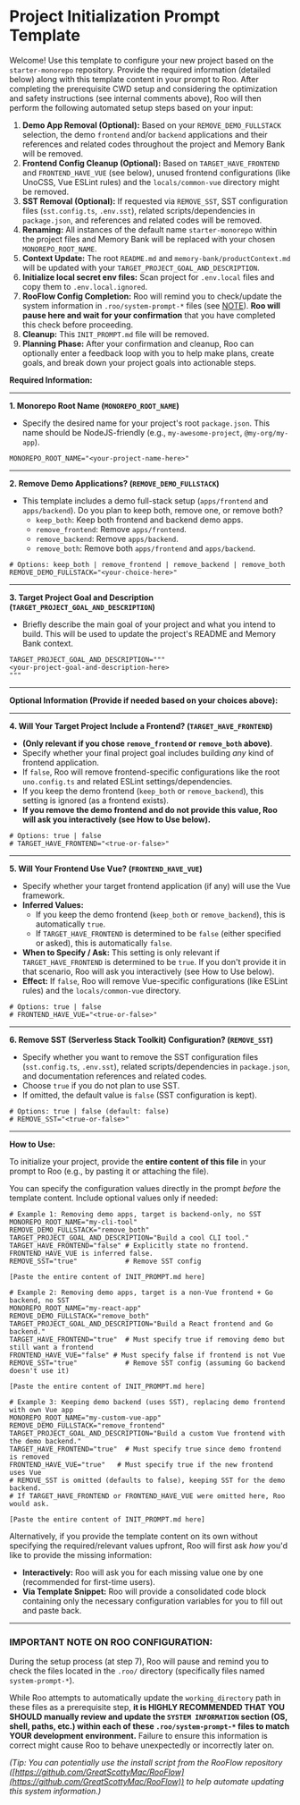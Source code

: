 <!--
ROO PREREQUISITE INSTRUCTIONS:
Before loading the memory bank and processing user input or the steps below, perform the following:
1. Identify the Current Working Directory (CWD) of this project.
2. Search all files within the `.roo/` directory (specifically `system-prompt-*` files).
3. Replace all instances of the hardcoded path `/home/mine/starter-monorepo` with the identified CWD.
4. AFTER completing the path replacement, proceed to parse user-provided configuration values (if any) and load the Memory Bank (if present).
-->
<!--
ROO EXECUTION OPTIMIZATION INSTRUCTION:
When performing the setup steps below (especially steps involving file modifications like removals, renaming, and context updates), analyze ALL required changes for a specific file based on the user's configuration *before* making any edits. Consolidate these changes into a single file modification operation (e.g., one `apply_diff` or `write_to_file` call per file) whenever feasible, instead of performing multiple separate edits on the same file. Read the file content only once if multiple changes are planned for it.
-->
<!-- ROO CORE DEPENDENCY PRESERVATION:
During cleanup steps, DO NOT remove these dependencies, they are core configurations for the monorepo:
+ '@antfu/eslint-config' dependency from package.json or its usage within eslint.config.js.
-->
<!-- ROO UNCERTAINTY HANDLING:
If, during any removal or modification step, you are not completely certain whether a specific file, code block, configuration entry, or dependency should be removed/modified based on the user's choices and the preservation rules, DO NOT proceed automatically. Instead, ask the user for clarification before taking action. Prioritize avoiding unintended removals.
-->

# Project Initialization Prompt Template

Welcome! Use this template to configure your new project based on the `starter-monorepo` repository. Provide the required information (detailed below) along with this template content in your prompt to Roo. After completing the prerequisite CWD setup and considering the optimization and safety instructions (see internal comments above), Roo will then perform the following automated setup steps based on your input:

1.  **Demo App Removal (Optional):** Based on your `REMOVE_DEMO_FULLSTACK` selection, the demo `frontend` and/or `backend` applications and their references and related codes throughout the project and Memory Bank will be removed.
2.  **Frontend Config Cleanup (Optional):** Based on `TARGET_HAVE_FRONTEND` and `FRONTEND_HAVE_VUE` (see below), unused frontend configurations (like UnoCSS, Vue ESLint rules) and the `locals/common-vue` directory might be removed.
3.  **SST Removal (Optional):** If requested via `REMOVE_SST`, SST configuration files (`sst.config.ts`, `.env.sst`), related scripts/dependencies in `package.json`, and references and related codes will be removed.
4.  **Renaming:** All instances of the default name `starter-monorepo` within the project files and Memory Bank will be replaced with your chosen `MONOREPO_ROOT_NAME`.
5.  **Context Update:** The root `README.md` and `memory-bank/productContext.md` will be updated with your `TARGET_PROJECT_GOAL_AND_DESCRIPTION`.
6.  **Initialize local secret env files:** Scan project for `.env.local` files and copy them to `.env.local.ignored`.
7.  **RooFlow Config Completion:** Roo will remind you to check/update the system information in `.roo/system-prompt-*` files (see [NOTE](#important-note-on-roo-configuration)). **Roo will pause here and wait for your confirmation** that you have completed this check before proceeding.
8.  **Cleanup:** This `INIT_PROMPT.md` file will be removed.
9.  **Planning Phase:** After your confirmation and cleanup, Roo can optionally enter a feedback loop with you to help make plans, create goals, and break down your project goals into actionable steps.

**Required Information:**

---

**1. Monorepo Root Name (`MONOREPO_ROOT_NAME`)**

*   Specify the desired name for your project's root `package.json`. This name should be NodeJS-friendly (e.g., `my-awesome-project`, `@my-org/my-app`).

```text
MONOREPO_ROOT_NAME="<your-project-name-here>"
```

---

**2. Remove Demo Applications? (`REMOVE_DEMO_FULLSTACK`)**

*   This template includes a demo full-stack setup (`apps/frontend` and `apps/backend`). Do you plan to keep both, remove one, or remove both?
    *   `keep_both`: Keep both frontend and backend demo apps.
    *   `remove_frontend`: Remove `apps/frontend`.
    *   `remove_backend`: Remove `apps/backend`.
    *   `remove_both`: Remove both `apps/frontend` and `apps/backend`.

```text
# Options: keep_both | remove_frontend | remove_backend | remove_both
REMOVE_DEMO_FULLSTACK="<your-choice-here>"
```

---

**3. Target Project Goal and Description (`TARGET_PROJECT_GOAL_AND_DESCRIPTION`)**

*   Briefly describe the main goal of your project and what you intend to build. This will be used to update the project's README and Memory Bank context.

```text
TARGET_PROJECT_GOAL_AND_DESCRIPTION="""
<your-project-goal-and-description-here>
"""
```

---

**Optional Information (Provide if needed based on your choices above):**

---

**4. Will Your Target Project Include a Frontend? (`TARGET_HAVE_FRONTEND`)**

*   **(Only relevant if you chose `remove_frontend` or `remove_both` above)**.
*   Specify whether your final project goal includes building *any* kind of frontend application.
*   If `false`, Roo will remove frontend-specific configurations like the root `uno.config.ts` and related ESLint settings/dependencies.
*   If you keep the demo frontend (`keep_both` or `remove_backend`), this setting is ignored (as a frontend exists).
*   **If you remove the demo frontend and do not provide this value, Roo will ask you interactively (see How to Use below).**

```text
# Options: true | false
# TARGET_HAVE_FRONTEND="<true-or-false>"
```

---

**5. Will Your Frontend Use Vue? (`FRONTEND_HAVE_VUE`)**

*   Specify whether your target frontend application (if any) will use the Vue framework.
*   **Inferred Values:**
    *   If you keep the demo frontend (`keep_both` or `remove_backend`), this is automatically `true`.
    *   If `TARGET_HAVE_FRONTEND` is determined to be `false` (either specified or asked), this is automatically `false`.
*   **When to Specify / Ask:** This setting is only relevant if `TARGET_HAVE_FRONTEND` is determined to be `true`. If you don't provide it in that scenario, Roo will ask you interactively (see How to Use below).
*   **Effect:** If `false`, Roo will remove Vue-specific configurations (like ESLint rules) and the `locals/common-vue` directory.

```text
# Options: true | false
# FRONTEND_HAVE_VUE="<true-or-false>"
```

---

**6. Remove SST (Serverless Stack Toolkit) Configuration? (`REMOVE_SST`)**

*   Specify whether you want to remove the SST configuration files (`sst.config.ts`, `.env.sst`), related scripts/dependencies in `package.json`, and documentation references and related codes.
*   Choose `true` if you do not plan to use SST.
*   If omitted, the default value is `false` (SST configuration is kept).

```text
# Options: true | false (default: false)
# REMOVE_SST="<true-or-false>"
```

---

**How to Use:**

To initialize your project, provide the **entire content of this file** in your prompt to Roo (e.g., by pasting it or attaching the file).

You can specify the configuration values directly in the prompt *before* the template content. Include optional values only if needed:

```
# Example 1: Removing demo apps, target is backend-only, no SST
MONOREPO_ROOT_NAME="my-cli-tool"
REMOVE_DEMO_FULLSTACK="remove_both"
TARGET_PROJECT_GOAL_AND_DESCRIPTION="Build a cool CLI tool."
TARGET_HAVE_FRONTEND="false" # Explicitly state no frontend. FRONTEND_HAVE_VUE is inferred false.
REMOVE_SST="true"            # Remove SST config

[Paste the entire content of INIT_PROMPT.md here]

# Example 2: Removing demo apps, target is a non-Vue frontend + Go backend, no SST
MONOREPO_ROOT_NAME="my-react-app"
REMOVE_DEMO_FULLSTACK="remove_both"
TARGET_PROJECT_GOAL_AND_DESCRIPTION="Build a React frontend and Go backend."
TARGET_HAVE_FRONTEND="true"  # Must specify true if removing demo but still want a frontend
FRONTEND_HAVE_VUE="false" # Must specify false if frontend is not Vue
REMOVE_SST="true"            # Remove SST config (assuming Go backend doesn't use it)

[Paste the entire content of INIT_PROMPT.md here]

# Example 3: Keeping demo backend (uses SST), replacing demo frontend with own Vue app
MONOREPO_ROOT_NAME="my-custom-vue-app"
REMOVE_DEMO_FULLSTACK="remove_frontend"
TARGET_PROJECT_GOAL_AND_DESCRIPTION="Build a custom Vue frontend with the demo backend."
TARGET_HAVE_FRONTEND="true"  # Must specify true since demo frontend is removed
FRONTEND_HAVE_VUE="true"   # Must specify true if the new frontend uses Vue
# REMOVE_SST is omitted (defaults to false), keeping SST for the demo backend.
# If TARGET_HAVE_FRONTEND or FRONTEND_HAVE_VUE were omitted here, Roo would ask.

[Paste the entire content of INIT_PROMPT.md here]
```

Alternatively, if you provide the template content on its own without specifying the required/relevant values upfront, Roo will first ask *how* you'd like to provide the missing information:
*   **Interactively:** Roo will ask you for each missing value one by one (recommended for first-time users).
*   **Via Template Snippet:** Roo will provide a consolidated code block containing only the necessary configuration variables for you to fill out and paste back.

---

### **IMPORTANT NOTE ON ROO CONFIGURATION:**

During the setup process (at step 7), Roo will pause and remind you to check the files located in the `.roo/` directory (specifically files named `system-prompt-*`).

While Roo attempts to automatically update the `working_directory` path in these files as a prerequisite step, **it is HIGHLY RECOMMENDED THAT YOU SHOULD manually review and update the `SYSTEM INFORMATION` section (OS, shell, paths, etc.) within each of these `.roo/system-prompt-*` files to match YOUR development environment.** Failure to ensure this information is correct might cause Roo to behave unexpectedly or incorrectly later on.

*(Tip: You can potentially use the install script from the RooFlow repository ([https://github.com/GreatScottyMac/RooFlow](https://github.com/GreatScottyMac/RooFlow)) to help automate updating this system information.)*
